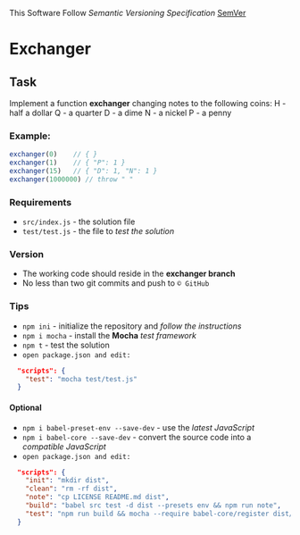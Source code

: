 This Software Follow *Semantic Versioning Specification* [SemVer](http://semver.org/)

# Exchanger

## Task
Implement a function **exchanger** changing notes to the following coins:
H - half a dollar
Q - a quarter
D - a dime
N - a nickel
P - a penny

### Example:
```js
exchanger(0)    // { }
exchanger(1)    // { "P": 1 }
exchanger(15)   // { "D": 1, "N": 1 }
exchanger(1000000) // throw " "
```

### Requirements
* `src/index.js` - the solution file
* `test/test.js` - the file to *test the solution*

### Version
* The working code should reside in the **exchanger branch**
* No less than two git commits and push to `© GitHub`

### Tips
* `npm ini`     - initialize the repository and *follow the instructions*
* `npm i mocha` - install the **Mocha** *test framework*
* `npm t`       - test the solution
* `open package.json and edit:`
```json
  "scripts": {
    "test": "mocha test/test.js"
  }
```

#### Optional
* `npm i babel-preset-env --save-dev` - use the *latest JavaScript*
* `npm i babel-core --save-dev`       - convert the source code into a *compatible JavaScript*
* `open package.json and edit:`
```json
  "scripts": {
    "init": "mkdir dist",
    "clean": "rm -rf dist",
    "note": "cp LICENSE README.md dist",
    "build": "babel src test -d dist --presets env && npm run note",
    "test": "npm run build && mocha --require babel-core/register dist/test.js"
  }
```
